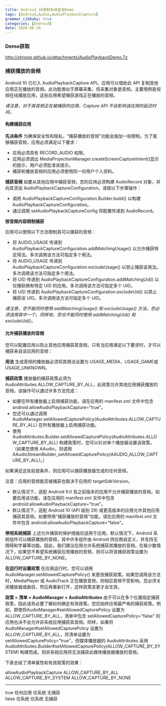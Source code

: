 ```yaml
---
title: Android 10录制系统音及Demo
tags: [Android,Audio,AudioPlaybackCapture]
grammar_cjkRuby: true
categories: [Android]
date: 2020-08-20
---
```


### Demo获取

http://xhrong.github.io/attachments/AudioPlaybackDemo.7z

### 捕获播放的音频

Android 10 已引入 AudioPlaybackCapture API。应用可以借助此 API 复制其他应用正在播放的音频。此功能类似于屏幕采集，但采集对象是音频。主要用例是视频在线播放应用，这些应用希望捕获游戏正在播放的音频。

*请注意，对于其音频正在被捕获的应用，Capture API 不会影响该应用的延迟时间。*

#### 构建捕获应用

**先决条件**
为确保安全性和隐私，“捕获播放的音频”功能会施加一些限制。为了能够捕获音频，应用必须满足以下要求：

 - 应用必须具有 RECORD_AUDIO 权限。
 - 应用必须调出 MediaProjectionManager.createScreenCaptureIntent()显示的提示，用户必须批准该提示。
 - 捕获和播放音频的应用必须使用同一份用户个人资料。

**捕获音频**
如要从其他应用中捕获音频，您的应用必须构建 AudioRecord 对象，并向其添加 AudioPlaybackCaptureConfiguration。请按以下步骤操作：

 - 调用 AudioPlaybackCaptureConfiguration.Builder.build() 以构建 AudioPlaybackCaptureConfiguration。
 - 通过调用 setAudioPlaybackCaptureConfig 将配置传递到 AudioRecord。
 
 
 **按音频内容限制捕获**

 应用可以使用以下方法限制其可以捕获的音频：

 - 将 AUDIO_USAGE 传递到 AudioPlaybackCaptureConfiguration.addMatchingUsage() 以允许捕获特定用法。多次调用该方法可指定多个用法。
 - 将 AUDIO_USAGE 传递到 AudioPlaybackCaptureConfiguration.excludeUsage() 以禁止捕获该用法。多次调用该方法可指定多个用法。
 - 将 UID 传递到 AudioPlaybackCaptureConfiguration.addMatchingUid() 以仅捕获拥有特定 UID 的应用。多次调用该方法可指定多个 UID。
 - 将 UID 传递到 AudioPlaybackCaptureConfiguration.excludeUid() 以禁止捕获该 UID。多次调用该方法可指定多个 UID。

*请注意，您不能同时使用 addMatchingUsage() 和 excludeUsage() 方法。您必须选用其中一个。同样地，您也不能同时使用 addMatchingUid() 和 excludeUid()。*

#### 允许捕获播放的音频

您可以配置应用以防止其他应用捕获其音频。只有当应用满足以下要求时，才可以捕获来自该应用的音频：

**用法**
生成音频的播放器必须将其用法设置为 USAGE_MEDIA、USAGE_GAME或 USAGE_UNKNOWN。

**捕获政策**
播放器的捕获政策必须为 AudioAttributes.ALLOW_CAPTURE_BY_ALL，此政策允许其他应用捕获播放的音频。该操作可以通过许多方法完成：

 - 如要在所有播放器上启用捕获功能，请在应用的 manifest.xml 文件中包含 android:allowAudioPlaybackCapture="true"。
 - 您还可以通过调用 AudioManager.setAllowedCapturePolicy(AudioAttributes.ALLOW_CAPTURE_BY_ALL) 在所有播放器上启用捕获功能。
 - 使用 AudioAttributes.Builder.setAllowedCapturePolicy(AudioAttributes.ALLOW_CAPTURE_BY_ALL) 构建政策时，您可以针对单个播放器设置该政策。（如果您使用 AAudio，则调用 AAudioStreamBuilder_setAllowedCapturePolicy(AAUDIO_ALLOW_CAPTURE_BY_ALL)。）
 
 如果满足这些前提条件，则应用可以捕获播放器生成的任何音频。

注意：应用的音频能否被捕获也取决于应用的 targetSdkVersion。
 - 默认情况下，适配 Android 9.0 及之前版本的应用不允许捕获播放的音频。如要启用该功能，请在应用的 manifest.xml 文件中包含 android:allowAudioPlaybackCapture="true"。
 - 默认情况下，适配 Android 10 (API 级别 29) 或更高版本的应用允许其他应用捕获其音频。如要停用“捕获播放的音频”功能，请在应用的 manifest.xml 文件中包含 android:allowAudioPlaybackCapture="false"。
 
 
**停用系统捕获**
上述允许捕获的保护措施仅适用于应用。默认情况下，Android 系统组件可以捕获播放的音频。其中许多组件由 Android 供应商自定义，并支持无障碍和字幕等功能。因此，我们建议应用允许系统捕获其播放的音频。在极少数情况下，如果您不希望系统捕获应用播放的音频，则可以将该捕获政策设置为 ALLOW_CAPTURE_BY_NONE。

**在运行时设置政策**
在应用运行时，您可以调用 AudioManager.setAllowedCapturePolicy() 来更改捕获政策。如果您调用该方法时，MediaPlayer 或 AudioTrack 正在播放音频，则相应音频不受影响。您必须关闭播放器或曲目，然后再重新打开，这样政策变更才会生效。

**政策 = 清单 + AudioManager + AudioAttributes**
由于可以在多个位置指定捕获政策，因此请务必要了解如何确定有效政策。您应始终应用最严格的捕获政策。例如，即使将AudioManager#setAllowedCapturePolicy 设置为 ALLOW_CAPTURE_BY_ALL，清单中包含 setAllowedCapturePolicy="false" 的应用也决不会允许非系统应用捕获其音频。同样，如果将 AudioManager#setAllowedCapturePolicy 设置为 ALLOW_CAPTURE_BY_ALL，将清单设置为 setAllowedCapturePolicy="true"，但媒体播放器的 AudioAttributes 采用 AudioAttributes.Builder#setAllowedCapturePolicy(ALLOW_CAPTURE_BY_SYSTEM) 构建而成，则非系统应用将无法捕获此媒体播放器播放的音频。

下表总结了清单属性和有效政策的效果：

 allowAudioPlaybackCapture  ALLOW_CAPTURE_BY_ALL  ALLOW_CAPTURE_BY_SYSTEM  ALLOW_CAPTURE_BY_NONE 
 -------------------------  --------------------  -----------------------  --------------------- 
 true                       任何应用              仅系统                     无捕获                
 false                      仅系统                仅系统                     无捕获                     


